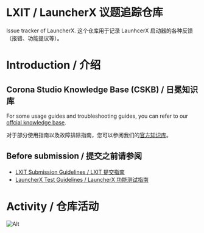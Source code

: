 # LXIT / LauncherX 议题追踪仓库

Issue tracker of LauncherX.
这个仓库用于记录 LaunhcerX 启动器的各种反馈（报错、功能提议等）。

# Introduction / 介绍

## Corona Studio Knowledge Base (CSKB) / 日冕知识库

For some usage guides and troubleshooting guides, you can refer to our [offcial knowledge base](https://kb.corona.studio/).

对于部分使用指南以及故障排除指南，您可以参阅我们的[官方知识库](https://kb.corona.studio/)。

## Before submission / 提交之前请参阅

+ [LXIT Submission Guidelines / LXIT 提交指南](https://github.com/Corona-Studio/LXIT/issues/1)
+ [LauncherX Test Guidelines / LauncherX 功能测试指南](https://github.com/Corona-Studio/LXIT/issues/12)

# Activity / 仓库活动

![Alt](https://repobeats.axiom.co/api/embed/d8512a39b3f9965bcf405e7c30024884011d15f8.svg "Repobeats analytics image")
